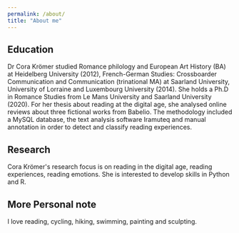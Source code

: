 ```yaml
---
permalink: /about/
title: "About me"
---
```

## Education

Dr Cora Krömer studied Romance philology and European Art History (BA) at Heidelberg University (2012), French-German Studies: Crossboarder Communication and Communication (trinational MA) at Saarland University, University of Lorraine and Luxembourg University (2014). She holds a Ph.D in Romance Studies from Le Mans University and Saarland University (2020). For her thesis about reading at the digital age, she analysed online reviews about three fictional works from Babelio. The methodology included a MySQL database, the text analysis software Iramuteq and manual annotation in order to detect and classify reading experiences. 

## Research

Cora Krömer's research focus is on reading in the digital age, reading experiences, reading emotions. She is interested to develop skills in Python and R.

## More Personal note

I love reading, cycling, hiking, swimming, painting and sculpting.

<!-- Link to HAL, link to Orcid number, link to thesis, link to Zenodo, link to 3L.AM-->
